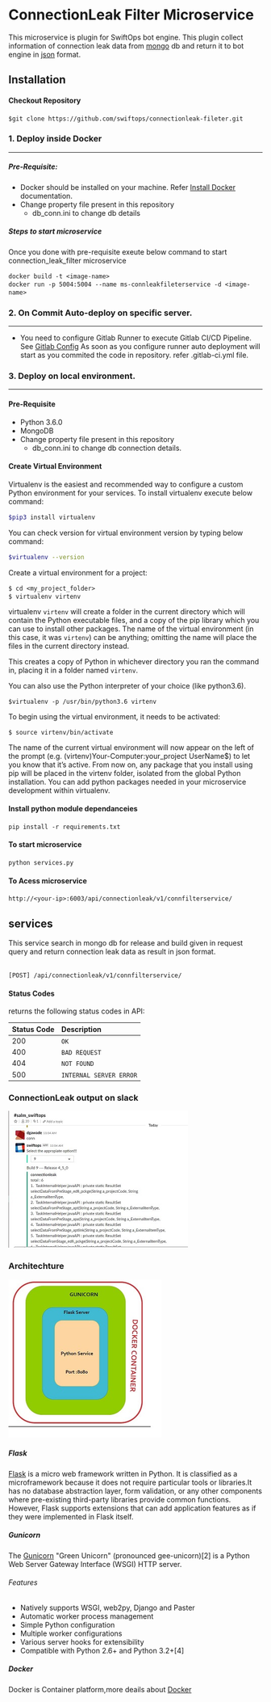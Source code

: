 # ConnectionLeak Filter Microservice

This microservice is plugin for SwiftOps bot engine. This plugin collect information 
of connection leak data from [mongo](https://www.mongodb.com/) db and return it to bot engine in [json](https://www.json.org/) format.
 
## Installation
#### Checkout Repository
```
$git clone https://github.com/swiftops/connectionleak-fileter.git
```
### 1. Deploy inside Docker
---
##### Pre-Requisite:
* Docker should be installed on your machine. Refer [Install Docker](https://www.digitalocean.com/community/tutorials/how-to-install-and-use-docker-on-ubuntu-16-04) documentation.
* Change property file  present in this repository 
    + db_conn.ini to change db details
 

##### Steps to start microservice
Once you  done with pre-requisite exeute below command to start connection_leak_filter microservice
```
docker build -t <image-name>
docker run -p 5004:5004 --name ms-connleakfileterservice -d <image-name>

```
### 2. On Commit Auto-deploy on specific server.
---
* You need to configure Gitlab Runner to execute Gitlab CI/CD Pipeline. See [Gitlab Config](https://docs.gitlab.com/runner/install)
As soon as you configure runner auto deployment will start as you commited the code in repository.
refer .gitlab-ci.yml file.

### 3. Deploy on local environment.
----
#### Pre-Requisite
* Python 3.6.0
* MongoDB
* Change property file  present in this repository 
    + db_conn.ini to change db connection details.


#### Create Virtual Environment
Virtualenv is the easiest and recommended way to configure a custom Python environment for your services. To install virtualenv execute below command: 
```sh
$pip3 install virtualenv
```
You can check version for virtual environment version by typing below command:
```sh
$virtualenv --version
```
Create a virtual environment for a project:
```
$ cd <my_project_folder>
$ virtualenv virtenv
```
virtualenv `virtenv` will create a folder in the current directory which will contain the Python executable files, and a copy of the pip library which you can use to install other packages. The name of the virtual environment (in this case, it was `virtenv`) can be anything; omitting the name will place the files in the current directory instead.

This creates a copy of Python in whichever directory you ran the command in, placing it in a folder named `virtenv`.

You can also use the Python interpreter of your choice (like python3.6).
```
$virtualenv -p /usr/bin/python3.6 virtenv
```
To begin using the virtual environment, it needs to be activated:
```
$ source virtenv/bin/activate
```
The name of the current virtual environment will now appear on the left of the prompt (e.g. (virtenv)Your-Computer:your_project UserName$) to let you know that it’s active. From now on, any package that you install using pip will be placed in the virtenv folder, isolated from the global Python installation. You can add python packages needed in your microservice development within virtualenv. 

#### Install python module dependanceies
```
pip install -r requirements.txt
```
#### To start microservice 
```
python services.py
```
#### To Acess microservice
```
http://<your-ip>:6003/api/connectionleak/v1/connfilterservice/
```

## services

This service search in mongo db for release and build given in request query and return connection leak data as result in json format.

```http

[POST] /api/connectionleak/v1/connfilterservice/

```

#### Status Codes

 returns the following status codes in API:

| Status Code | Description |
| :--- | :--- |
| 200 | `OK` |
| 400 | `BAD REQUEST` |
| 404 | `NOT FOUND` |
| 500 | `INTERNAL SERVER ERROR` |


### ConnectionLeak output on slack
![Scheme](img/connleak.JPG)

### Architechture
![Scheme](img/archi.JPG)

##### Flask
[Flask](http://flask.pocoo.org/docs/1.0/quickstart/) is a micro web framework written in Python. It is classified as a microframework because it does not require particular tools or libraries.It has no database abstraction layer, form validation, or any other components where pre-existing third-party libraries provide common functions. However, Flask supports extensions that can add application features as if they were implemented in Flask itself.



##### Gunicorn
The [Gunicorn](http://docs.gunicorn.org/en/stable/configure.html) "Green Unicorn" (pronounced gee-unicorn)[2] is a Python Web Server Gateway Interface (WSGI) HTTP server. 

###### Features
* Natively supports WSGI, web2py, Django and Paster
* Automatic worker process management
* Simple Python configuration
* Multiple worker configurations
* Various server hooks for extensibility
* Compatible with Python 2.6+ and Python 3.2+[4]


##### Docker 
Docker is Container platform,more deails about [Docker](https://www.docker.com/get-started)

